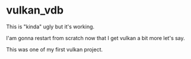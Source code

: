 # vulkan_vdb

This is "kinda" ugly but it's working.

I'am gonna restart from scratch now that I get vulkan a bit more let's say.

This was one of my first vulkan project.
